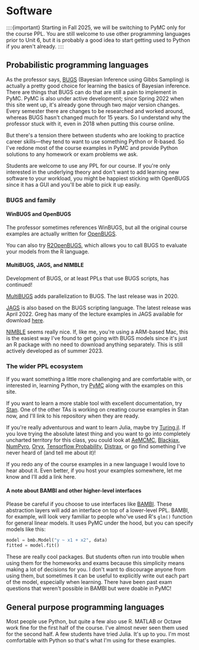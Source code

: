 # Software

::::{important}
Starting in Fall 2025, we will be switching to PyMC only for the course PPL. You are still welcome to use other programming languages prior to Unit 6, but it is probably a good idea to start getting used to Python if you aren't already.
::::

## Probabilistic programming languages

As the professor says, [BUGS](https://www.mrc-bsu.cam.ac.uk/software/bugs/) (Bayesian Inference using Gibbs Sampling) is actually a pretty good choice for learning the basics of Bayesian inference. There are things that BUGS can do that are still a pain to implement in PyMC. PyMC is also under active development; since Spring 2022 when this site went up, it's already gone through two major version changes. Every semester there are changes to be researched and worked around, whereas BUGS hasn't changed much for 15 years. So I understand why the professor stuck with it, even in 2018 when putting this course online.

But there's a tension there between students who are looking to practice career skills—they tend to want to use something Python or R-based. So I've redone most of the course examples in PyMC and provide Python solutions to any homework or exam problems we ask.

Students are welcome to use any PPL for our course. If you're only interested in the underlying theory and don't want to add learning new software to your workload, you might be happiest sticking with OpenBUGS since it has a GUI and you'll be able to pick it up easily.

### BUGS and family

#### WinBUGS and OpenBUGS

The professor sometimes references WinBUGS, but all the original course examples are actually written for [OpenBUGS](https://www.mrc-bsu.cam.ac.uk/software/bugs/openbugs/).

You can also try [R2OpenBUGS](https://cran.r-project.org/web/packages/R2OpenBUGS/index.html), which allows you to call BUGS to evaluate your models from the R language.

#### MultiBUGS, JAGS, and NIMBLE

Development of BUGS, or at least PPLs that use BUGS scripts, has continued!

[MultiBUGS](https://www.multibugs.org/) adds parallelization to BUGS. The last release was in 2020.

[JAGS](https://mcmc-jags.sourceforge.io/) is also based on the BUGS scripting language. The latest release was April 2022. Greg has many of the lecture examples in JAGS available for download [here](https://www2.isye.gatech.edu/isye6420/Bank/rjags_final.zip).

[NIMBLE](https://r-nimble.org/) seems really nice. If, like me, you're using a ARM-based Mac, this is the easiest way I've found to get going with BUGS models since it's just an R package with no need to download anything separately. This is still actively developed as of summer 2023.

### The wider PPL ecosystem

If you want something a little more challenging and are comfortable with, or interested in, learning Python, try [PyMC](https://www.pymc.io/welcome.html) along with the examples on this site.

If you want to learn a more stable tool with excellent documentation, try [Stan](https://mc-stan.org/). One of the other TAs is working on creating course examples in Stan now, and I'll link to his repository when they are ready.

If you're really adventurous and want to learn Julia, maybe try [Turing.jl](https://github.com/TuringLang/Turing.jl). If you love trying the absolute latest thing and you want to go into completely uncharted territory for this class, you could look at [AeMCMC](https://github.com/aesara-devs/aemcmc), [Blackjax](https://blackjax-devs.github.io/blackjax/examples/quickstart.html#), [NumPyro](https://github.com/pyro-ppl/numpyro), [Oryx](https://github.com/jax-ml/oryx), [Tensorflow Probability](https://www.tensorflow.org/probability), [Distrax](https://github.com/deepmind/distrax), or go find something I've never heard of (and tell me about it)!

If you redo any of the course examples in a new language I would love to hear about it. Even better, if you host your examples somewhere, let me know and I'll add a link here.

#### A note about BAMBI and other higher-level interfaces

Please be careful if you choose to use interfaces like [BAMBI](https://github.com/bambinos/bambi). These abstraction layers will add an interface on top of a lower-level PPL. BAMBI, for example, will look very familiar to people who've used R's ```glm()``` function for general linear models. It uses PyMC under the hood, but you can specify models like this:

```python
model = bmb.Model("y ~ x1 + x2", data)
fitted = model.fit()
```

These are really cool packages. But students often run into trouble when using them for the homeworks and exams because this simplicity means making a lot of decisions for you. I don't want to discourage anyone from using them, but sometimes it can be useful to explicitly write out each part of the model, especially when learning. There have been past exam questions that weren't possible in BAMBI but were doable in PyMC!

## General purpose programming languages

Most people use Python, but quite a few also use R. MATLAB or Octave work fine for the first half of the course. I've almost never seen them used for the second half. A few students have tried Julia. It's up to you. I'm most comfortable with Python so that's what I'm using for these examples.
